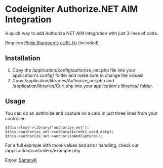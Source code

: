 Codeigniter Authorize.NET AIM Integration
=========================================

A quick way to add Authorize.NET AIM integration with just 3 lines of code.

Requires [Philip Sturgeon's](http://philsturgeon.co.uk/) [cURL lib](http://getsparks.org/packages/curl/show) (included).

Installation
------------

1. Copy the /application/config/authorize_net.php file into your application's config/ folder and make sure to change the values!
2. Copy /application/libraries/Authorize_net.php and /application/libraries/Curl.php into your application's libraries/ folder.

Usage
-----

You can do an authroize and capture on a card in just three lines from your controller:

	$this->load->library('authorize_net');
	$this->authorize_net->setData($credit_card_data);
	$this->authorize_net->authorizeAndCapture();

For a full example with more values and error handling, check out /application/controllers/example.php

Enjoy!
[SammyK](http://sammyk.me/)

